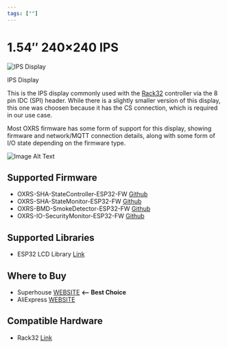 ```yaml
---
tags: [""]
---
```


# 1.54″ 240×240 IPS

<!-- Board Image -->
![IPS Display](/images/addons/ips-display.jpg)

<!-- Board Description -->
IPS Display

This is the IPS display commonly used with the [Rack32](/docs/hardware/controllers/rack32.md) controller via the 8 pin IDC (SPI) header. While there is a slightly smaller version of this display, this one was choosen because it has the CS connection, which is required in our use case.

Most OXRS firmware has some form of support for this display, showing firmware and network/MQTT connection details, along with some form of I/O state depending on the firmware type.

![Image Alt Text](/images/LCD-ScreenShots.jpg)

## Supported Firmware
- OXRS-SHA-StateController-ESP32-FW  [Github](https://github.com/SuperHouse/OXRS-SHA-StateController-ESP32-FW)
- OXRS-SHA-StateMonitor-ESP32-FW [Github](https://github.com/SuperHouse/OXRS-SHA-StateMonitor-ESP32-FW)
- OXRS-BMD-SmokeDetector-ESP32-FW [Github](https://github.com/Bedrock-Media-Designs/OXRS-BMD-SmokeDetector-ESP32-FW)
- OXRS-IO-SecurityMonitor-ESP32-FW [Github](https://github.com/austinscreations/OXRS-AC-SecurityMonitor-ESP32-FW)

## Supported Libraries
- ESP32 LCD Library  [Link](/docs/libraries/esp32-lcd-library.md)

## Where to Buy
- Superhouse [WEBSITE](https://www.superhouse.tv/product/tft-display-breakout/) **<-- Best Choice**
- AliExpress [WEBSITE](https://www.aliexpress.com/item/1005002299290564.html)

<!-- ## FAQs
:::
TODO - to supply some FAQ's
::: -->

## Compatible Hardware
- Rack32  [Link](/docs/hardware/controllers/rack32.md)
